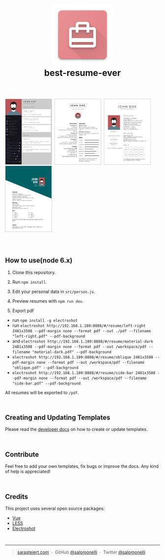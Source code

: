 <h1 align="center">
  <br>
  <a href="https://github.com/yangjiandong/best-resume-ever">
  <img src="src/assets/logo.png" alt="Markdownify" width="200"></a>
  <br>
  best-resume-ever
  <br>
</h1>

<br>
<br>

<p align="left">
<img src="src/assets/preview/resume-material-dark.png" width="150" style="margin-right:5px; border: 1px solid #ccc;" />
<img src="src/assets/preview/resume-left-right.png" width="150" style="margin-right:5px; border: 1px solid #ccc;" />
<img src="src/assets/preview/resume-side-bar.png" width="150" style="margin-right:5px; border: 1px solid #ccc;" />
<img src="src/assets/preview/resume-oblique.png" width="150" style="margin-right:5px; border: 1px solid #ccc;" />
</p>

<br>
<br>

## How to use(node 6.x)

1. Clone this repository.

2. Run `npm install`.

3. Edit your personal data in `src/person.js`.

4. Preview resumes with `npm run dev`.

5. Export pdf

  - run `npm install -g electroshot`
  - run `electroshot http://192.168.1.109:8888/#/resume/left-right 2481x3508 --pdf-margin none --format pdf --out ./pdf --filename "left-right.pdf" --pdf-background`
  - and `electroshot http://192.168.1.109:8888/#/resume/material-dark 2481x3508 --pdf-margin none --format pdf --out /workspace/pdf --filename "material-dark.pdf" --pdf-background`
  - `electroshot http://192.168.1.109:8888/#/resume/oblique 2481x3508 --pdf-margin none --format pdf --out /workspace/pdf --filename "oblique.pdf" --pdf-background`
  - `electroshot http://192.168.1.109:8888/#/resume/side-bar 2481x3508 --pdf-margin none --format pdf --out /workspace/pdf --filename "side-bar.pdf" --pdf-background`

All resumes will be exported to `/pdf`.

<br>


## Creating and Updating Templates

Please read the <a href="DEVELOPER.md">developer docs</a> on how to create or update templates.

<br>


## Contribute

Feel free to add your own templates, fix bugs or improve the docs. Any kind of help is appreciated!

<br>


## Credits

This project uses several open source packages:

* <a href="https://github.com/vuejs/vue" target="_blank">Vue</a>
* <a href="https://github.com/less/less.js" target="_blank">LESS</a>
* <a href="https://github.com/mixu/electroshot" target="_blank">Electroshot</a>

<br>


---

> [sarasteiert.com](https://www.sarasteiert.com) &nbsp;&middot;&nbsp;
> GitHub [@salomonelli](https://github.com/salomonelli) &nbsp;&middot;&nbsp;
> Twitter [@salomonelli](https://twitter.com/salomonelli)
